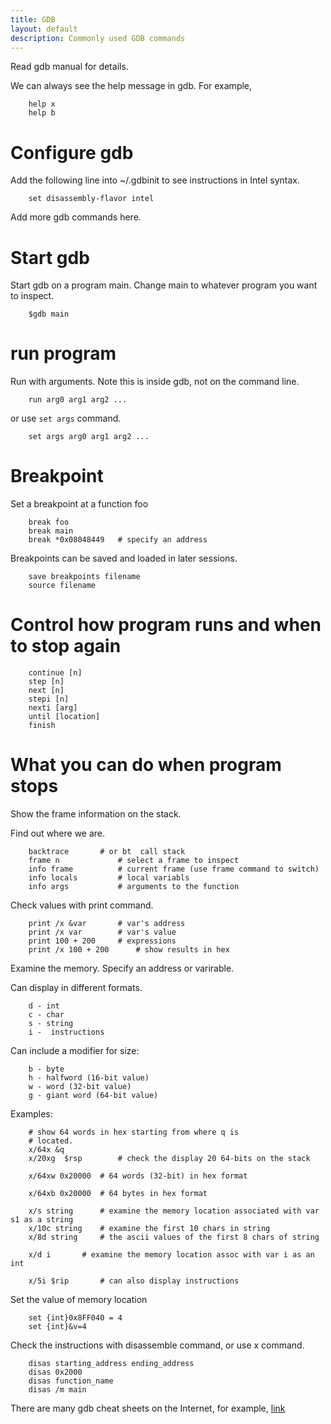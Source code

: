 ```yaml
---
title: GDB
layout: default
description: Commonly used GDB commands
---
```


Read gdb manual for details.

We can always see the help message in gdb. For example, 

```
    help x
    help b
```

# Configure gdb

Add the following line into ~/.gdbinit to see instructions in Intel syntax.

```
    set disassembly-flavor intel
```

Add more gdb commands here.

# Start gdb

Start gdb on a program main. Change main to whatever program
you want to inspect.

```
    $gdb main
```

# run program 
Run with arguments. Note this is inside gdb, not on the command line.

```
    run arg0 arg1 arg2 ...
```

or use `set args` command.

```
    set args arg0 arg1 arg2 ...

```

# Breakpoint

Set a breakpoint at a function foo

```
    break foo
    break main
    break *0x08048449	# specify an address
```

Breakpoints can be saved and loaded in later sessions.

```
    save breakpoints filename
    source filename
```

# Control how program runs and when to stop again

```
    continue [n]
    step [n]
    next [n]
    stepi [n]
    nexti [arg]
    until [location]
    finish
```

# What you can do when program stops

Show the frame information on the stack.

Find out where we are.

```
    backtrace		# or bt  call stack
    frame n             # select a frame to inspect  
    info frame          # current frame (use frame command to switch)
    info locals         # local variabls
    info args           # arguments to the function
```

Check values with print  command.

```
    print /x &var		# var's address
    print /x var		# var's value
    print 100 + 200		# expressions
    print /x 100 + 200		# show results in hex
```

Examine the memory. Specify an address or varirable.

Can display in different formats.

```
    d - int
    c - char 
    s - string
    i -  instructions
```

Can include a modifier for size:

```
    b - byte
    h - halfword (16-bit value)
    w - word (32-bit value)
    g - giant word (64-bit value)
```

Examples: 

```
    # show 64 words in hex starting from where q is
    # located.
    x/64x &q		
    x/20xg  $rsp        # check the display 20 64-bits on the stack

    x/64xw 0x20000	# 64 words (32-bit) in hex format

    x/64xb 0x20000	# 64 bytes in hex format

    x/s string	    # examine the memory location associated with var s1 as a string
    x/10c string    # examine the first 10 chars in string
    x/8d string     # the ascii values of the first 8 chars of string

    x/d i	    # examine the memory location assoc with var i as an int 

    x/5i $rip	    # can also display instructions
```
    
Set the value of memory location

```
    set {int}0x8FF040 = 4
    set {int}&v=4
```

Check the instructions with disassemble command, or use x command. 

```
    disas starting_address ending_address
    disas 0x2000 
    disas function_name
    disas /m main
```


There are many gdb cheat sheets on the Internet, for example, 
[link](https://cs-uob.github.io/COMS20012/materials/lecture1/GDBCheatSheet.pdf)
